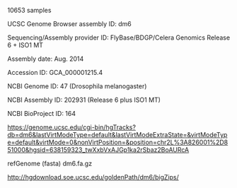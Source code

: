 
10653 samples

UCSC Genome Browser assembly ID: dm6

Sequencing/Assembly provider ID: FlyBase/BDGP/Celera Genomics Release 6 + ISO1 MT

Assembly date: Aug. 2014

Accession ID: GCA_000001215.4

NCBI Genome ID: 47 (Drosophila melanogaster)

NCBI Assembly ID: 202931 (Release 6 plus ISO1 MT)

NCBI BioProject ID: 164

https://genome.ucsc.edu/cgi-bin/hgTracks?db=dm6&lastVirtModeType=default&lastVirtModeExtraState=&virtModeType=default&virtMode=0&nonVirtPosition=&position=chr2L%3A826001%2D851000&hgsid=638159323_twXxbVxAJGp1ka2rSbaz2BoAURcA


refGenome (fasta) dm6.fa.gz

http://hgdownload.soe.ucsc.edu/goldenPath/dm6/bigZips/
